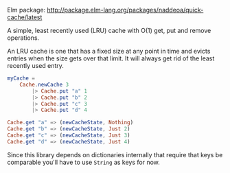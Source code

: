 Elm package: http://package.elm-lang.org/packages/naddeoa/quick-cache/latest

A simple, least recently used (LRU) cache with O(1) get, put and remove operations.

An LRU cache is one that has a fixed size at any point in time and evicts entries
when the size gets over that limit. It will always get rid of the least recently used
entry.

```elm
myCache =
    Cache.newCache 3
        |> Cache.put "a" 1
        |> Cache.put "b" 2
        |> Cache.put "c" 3
        |> Cache.put "d" 4

Cache.get "a" => (newCacheState, Nothing)
Cache.get "b" => (newCacheState, Just 2)
Cache.get "c" => (newCacheState, Just 3)
Cache.get "d" => (newCacheState, Just 4)
```

Since this library depends on dictionaries internally that require that keys be
comparable you'll have to use `String` as keys for now.

